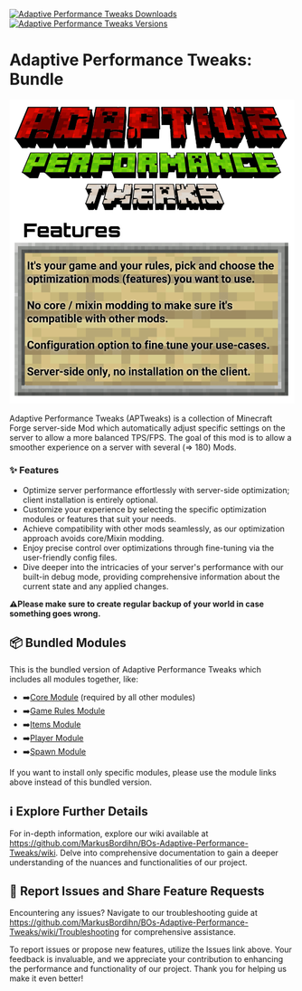 [![Adaptive Performance Tweaks Downloads](http://cf.way2muchnoise.eu/full_adaptive-performance-tweaks_downloads.svg)](https://www.curseforge.com/minecraft/mc-mods/adaptive-performance-tweaks)
[![Adaptive Performance Tweaks Versions](http://cf.way2muchnoise.eu/versions/Minecraft_adaptive-performance-tweaks_all.svg)](https://www.curseforge.com/minecraft/mc-mods/adaptive-performance-tweaks)

# Adaptive Performance Tweaks: Bundle

![Adaptive Performance Tweaks: Bundle][header]

Adaptive Performance Tweaks (APTweaks) is a collection of Minecraft Forge server-side Mod which
automatically adjust specific settings on the server to allow a more balanced TPS/FPS.
The goal of this mod is to allow a smoother experience on a server with several (=> 180) Mods.

### ✨ Features

- Optimize server performance effortlessly with server-side optimization; client installation is
  entirely optional.
- Customize your experience by selecting the specific optimization modules or features that suit
  your needs.
- Achieve compatibility with other mods seamlessly, as our optimization approach avoids core/Mixin
  modding.
- Enjoy precise control over optimizations through fine-tuning via the user-friendly config files.
- Dive deeper into the intricacies of your server's performance with our built-in debug mode,
  providing comprehensive information about the current state and any applied changes.

**⚠️Please make sure to create regular backup of your world in case something goes wrong.**

## 📦 Bundled Modules

This is the bundled version of Adaptive Performance Tweaks which includes all modules together,
like:

- ➡️[Core Module][core] (required by all other modules)
- ➡️[Game Rules Module][gamerules]
- ➡️[Items Module][items]
- ➡️[Player Module][player]
- ➡️[Spawn Module][spawn]

If you want to install only specific modules, please use the module links above instead of this
bundled version.

## ℹ️ Explore Further Details

For in-depth information, explore our wiki available
at https://github.com/MarkusBordihn/BOs-Adaptive-Performance-Tweaks/wiki.
Delve into comprehensive documentation to gain a deeper understanding of the nuances and
functionalities of our project.

## 🚩 Report Issues and Share Feature Requests

Encountering any issues? Navigate to our troubleshooting guide
at https://github.com/MarkusBordihn/BOs-Adaptive-Performance-Tweaks/wiki/Troubleshooting for
comprehensive assistance.

To report issues or propose new features, utilize the Issues link above.
Your feedback is invaluable, and we appreciate your contribution to enhancing the performance and
functionality of
our project.
Thank you for helping us make it even better!

[header]: ../assets/aptweaks-header.png

[core]: https://www.curseforge.com/minecraft/mc-mods/adaptive-performance-tweaks-core

[gamerules]: https://www.curseforge.com/minecraft/mc-mods/adaptive-performance-tweaks-gamerules

[items]: https://www.curseforge.com/minecraft/mc-mods/adaptive-performance-tweaks-items

[player]: https://www.curseforge.com/minecraft/mc-mods/adaptive-performance-tweaks-player

[spawn]: https://www.curseforge.com/minecraft/mc-mods/adaptive-performance-tweaks-spawn
